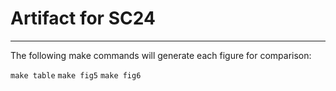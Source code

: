# Artifact for SC24

---

The following make commands will generate each figure for comparison:

`make table`
`make fig5`
`make fig6`
